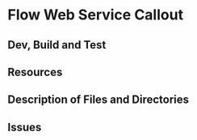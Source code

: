 # Flow Web Service Callout

## Dev, Build and Test


## Resources


## Description of Files and Directories


## Issues


